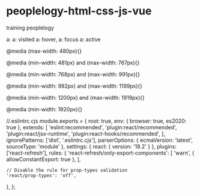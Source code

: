 # peoplelogy-html-css-js-vue

training peoplelogy

a:
a: visited
a: hover, a: focus
a: active

<!-- Mobile -->

@media (max-width: 480px){}

<!-- Extra small devices -->

@media (min-width: 481px) and (max-width: 767px){}

<!-- Small tablets -->

@media (min-width: 768px) and (max-width: 991px){}

<!-- Large tablets/laptops -->

@media (min-width: 992px) and (max-width: 1199px){}

<!-- Desktops -->

@media (min-width: 1200px) and (max-width: 1919px){}

<!-- Extra large screen -->

@media (min-width: 1920px){}

//.eslintrc.cjs
module.exports = {
root: true,
env: { browser: true, es2020: true },
extends: [
'eslint:recommended',
'plugin:react/recommended',
'plugin:react/jsx-runtime',
'plugin:react-hooks/recommended',
],
ignorePatterns: ['dist', '.eslintrc.cjs'],
parserOptions: { ecmaVersion: 'latest', sourceType: 'module' },
settings: { react: { version: '18.2' } },
plugins: ['react-refresh'],
rules: {
'react-refresh/only-export-components': [
'warn',
{ allowConstantExport: true },
],

    // Disable the rule for prop-types validation
    'react/prop-types': 'off',

},
};
